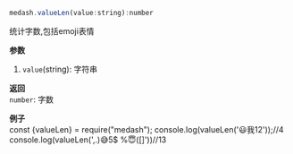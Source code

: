 ```js
medash.valueLen(value:string):number
```
统计字数,包括emoji表情

**参数**  
1. `value`(string): 字符串

**返回**  
`number`: 字数  

     
**例子**  
<me-embed>const {valueLen} = require("medash");
console.log(valueLen('😃我12'));//4
console.log(valueLen(',.)😅5$  %😇([]'))//13</me-embed>
